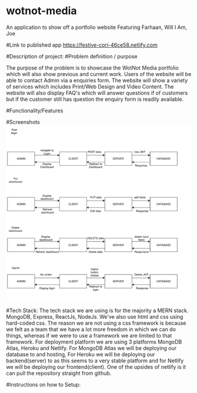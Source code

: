 # wotnot-media

An application to show off a portfolio website
Featuring Farhaan, Will I Am, Joe


#Link to published app
https://festive-cori-46ce58.netlify.com

#Description of project:
#Problem definition / purpose

The purpose of the problem is to showcase the WotNot Media portfolio which will also show previous and current work. Users of the website will be able to contact Admin via a enquiries form. The website will show a variety of services which includes Print/Web Design and Video Content. The website will also display FAQ's which will answer questions if of customers but if the customer still has question the enquiry form is readily available.

#Functionality/Features

#Screenshots
![picture](/images/data-flow-chart.png)

#Tech Stack:
The tech stack we are using is for the majority a MERN stack. MongoDB, Express, ReactJs, NodeJs. We've also use html and css using hard-coded css. The reason we are not using a css framework is because we felt as a team that we have a lot more freedom in which we can do things, whereas if we were to use a framework we are limited to that framework. For deployment platform we are using 3 platforms MongoDB Atlas, Heroku and Netlify. For MongoDB Atlas we will be deploying our database to and hosting, For Heroku we will be deploying our backend(server) to as this seems to a very stable platform and for Netlify we will be deploying our frontend(client). One of the upsides of netlify is it can pull the repository straight from github.

#Instructions on how to Setup:

